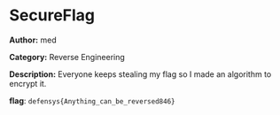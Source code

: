 # SecureFlag

**Author:** med

**Category:** Reverse Engineering

**Description:** Everyone keeps stealing my flag so I made an algorithm to encrypt it.

**flag**: `defensys{Anything_can_be_reversed846}`